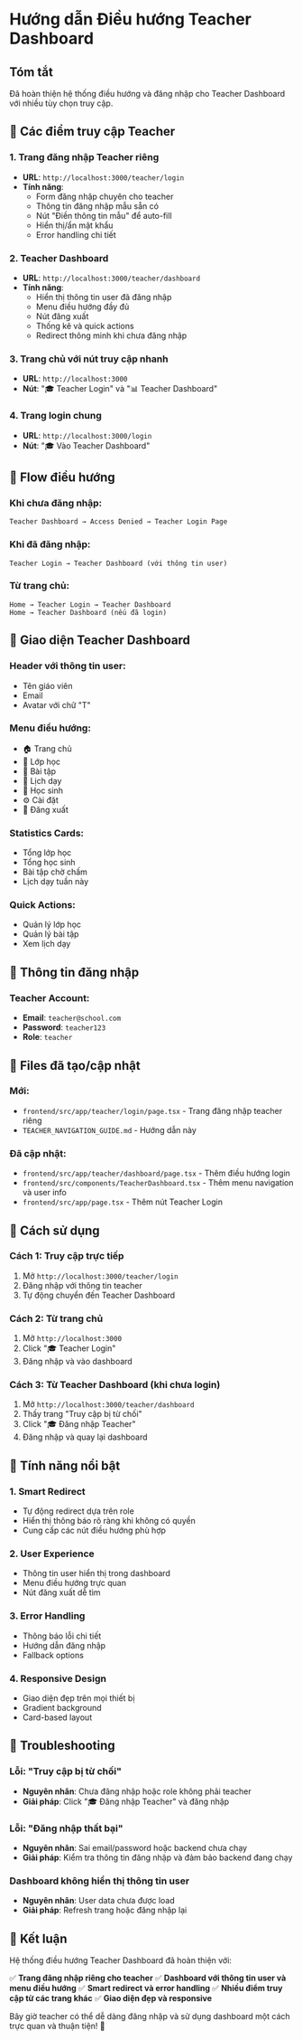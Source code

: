 # Hướng dẫn Điều hướng Teacher Dashboard

## Tóm tắt
Đã hoàn thiện hệ thống điều hướng và đăng nhập cho Teacher Dashboard với nhiều tùy chọn truy cập.

## 🎯 Các điểm truy cập Teacher

### 1. **Trang đăng nhập Teacher riêng**
- **URL**: `http://localhost:3000/teacher/login`
- **Tính năng**:
  - Form đăng nhập chuyên cho teacher
  - Thông tin đăng nhập mẫu sẵn có
  - Nút "Điền thông tin mẫu" để auto-fill
  - Hiển thị/ẩn mật khẩu
  - Error handling chi tiết

### 2. **Teacher Dashboard**
- **URL**: `http://localhost:3000/teacher/dashboard`
- **Tính năng**:
  - Hiển thị thông tin user đã đăng nhập
  - Menu điều hướng đầy đủ
  - Nút đăng xuất
  - Thống kê và quick actions
  - Redirect thông minh khi chưa đăng nhập

### 3. **Trang chủ với nút truy cập nhanh**
- **URL**: `http://localhost:3000`
- **Nút**: "🎓 Teacher Login" và "📊 Teacher Dashboard"

### 4. **Trang login chung**
- **URL**: `http://localhost:3000/login`
- **Nút**: "🎓 Vào Teacher Dashboard"

## 🔄 Flow điều hướng

### **Khi chưa đăng nhập:**
```
Teacher Dashboard → Access Denied → Teacher Login Page
```

### **Khi đã đăng nhập:**
```
Teacher Login → Teacher Dashboard (với thông tin user)
```

### **Từ trang chủ:**
```
Home → Teacher Login → Teacher Dashboard
Home → Teacher Dashboard (nếu đã login)
```

## 🎨 Giao diện Teacher Dashboard

### **Header với thông tin user:**
- Tên giáo viên
- Email
- Avatar với chữ "T"

### **Menu điều hướng:**
- 🏠 Trang chủ
- 🏫 Lớp học
- 📝 Bài tập
- 📅 Lịch dạy
- 👥 Học sinh
- ⚙️ Cài đặt
- 🚪 Đăng xuất

### **Statistics Cards:**
- Tổng lớp học
- Tổng học sinh
- Bài tập chờ chấm
- Lịch dạy tuần này

### **Quick Actions:**
- Quản lý lớp học
- Quản lý bài tập
- Xem lịch dạy

## 🔐 Thông tin đăng nhập

### **Teacher Account:**
- **Email**: `teacher@school.com`
- **Password**: `teacher123`
- **Role**: `teacher`

## 📁 Files đã tạo/cập nhật

### **Mới:**
- `frontend/src/app/teacher/login/page.tsx` - Trang đăng nhập teacher riêng
- `TEACHER_NAVIGATION_GUIDE.md` - Hướng dẫn này

### **Đã cập nhật:**
- `frontend/src/app/teacher/dashboard/page.tsx` - Thêm điều hướng login
- `frontend/src/components/TeacherDashboard.tsx` - Thêm menu navigation và user info
- `frontend/src/app/page.tsx` - Thêm nút Teacher Login

## 🚀 Cách sử dụng

### **Cách 1: Truy cập trực tiếp**
1. Mở `http://localhost:3000/teacher/login`
2. Đăng nhập với thông tin teacher
3. Tự động chuyển đến Teacher Dashboard

### **Cách 2: Từ trang chủ**
1. Mở `http://localhost:3000`
2. Click "🎓 Teacher Login"
3. Đăng nhập và vào dashboard

### **Cách 3: Từ Teacher Dashboard (khi chưa login)**
1. Mở `http://localhost:3000/teacher/dashboard`
2. Thấy trang "Truy cập bị từ chối"
3. Click "🎓 Đăng nhập Teacher"
4. Đăng nhập và quay lại dashboard

## 🎯 Tính năng nổi bật

### **1. Smart Redirect**
- Tự động redirect dựa trên role
- Hiển thị thông báo rõ ràng khi không có quyền
- Cung cấp các nút điều hướng phù hợp

### **2. User Experience**
- Thông tin user hiển thị trong dashboard
- Menu điều hướng trực quan
- Nút đăng xuất dễ tìm

### **3. Error Handling**
- Thông báo lỗi chi tiết
- Hướng dẫn đăng nhập
- Fallback options

### **4. Responsive Design**
- Giao diện đẹp trên mọi thiết bị
- Gradient background
- Card-based layout

## 🔧 Troubleshooting

### **Lỗi: "Truy cập bị từ chối"**
- **Nguyên nhân**: Chưa đăng nhập hoặc role không phải teacher
- **Giải pháp**: Click "🎓 Đăng nhập Teacher" và đăng nhập

### **Lỗi: "Đăng nhập thất bại"**
- **Nguyên nhân**: Sai email/password hoặc backend chưa chạy
- **Giải pháp**: Kiểm tra thông tin đăng nhập và đảm bảo backend đang chạy

### **Dashboard không hiển thị thông tin user**
- **Nguyên nhân**: User data chưa được load
- **Giải pháp**: Refresh trang hoặc đăng nhập lại

## 🎉 Kết luận

Hệ thống điều hướng Teacher Dashboard đã hoàn thiện với:

✅ **Trang đăng nhập riêng cho teacher**
✅ **Dashboard với thông tin user và menu điều hướng**
✅ **Smart redirect và error handling**
✅ **Nhiều điểm truy cập từ các trang khác**
✅ **Giao diện đẹp và responsive**

Bây giờ teacher có thể dễ dàng đăng nhập và sử dụng dashboard một cách trực quan và thuận tiện! 🚀



